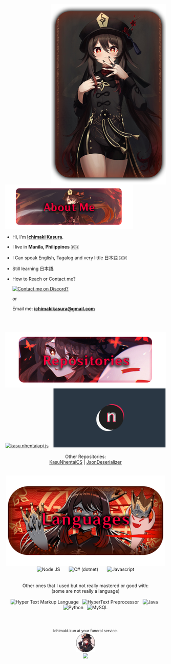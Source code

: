 <img src="./img/77th Director.png" width="360" align="right">
<img src="./img/About Me.png" width="400">

- Hi, I'm [**Ichimaki Kasura**](https://github.com/IchimakiKasura).

- I live in **Manila, Philippines** :philippines:

- I Can speak English, Tagalog and very little 日本語 :jp:

- Still learning 日本語.

- How to Reach or Contact me?

  <a href="https://discord.com/users/716593062217908274"><img src="https://discord.c99.nl/widget/theme-3/716593062217908274.png" width="400" title="Contact me on Discord?"></a>

    or

  Email me: **ichimakikasura@gmail.com**
</br>
</br>
</br>
<div align="center">
<img src="./img/Repositories.png" width="600">
</br>
<a href="https://ichimakikasura.github.io/kasu.nhentaiapi.js/"><img src="https://ichimakikasura.github.io/kasu.nhentaiapi.js/other/previewLink.png" width="350" title="kasu.nhentaiapi.js"></a>&nbsp;&nbsp;&nbsp;
<a href="https://github.com/akomi-dev/NHentai-App/"><img src="./img/NhentaiApp.png" width="350" title="NhentaiApp [Unofficial]"></a>
</br>
</br>
Other Repositories:
</br>
<a href="https://github.com/IchimakiKasura/kasu.nhentaiapi.cs" title="kasu.nhentaiapi.cs">KasuNhentaiCS<a>
|
<a href="https://github.com/IchimakiKasura/kasu.nhentaiapi.cs/tree/main/kasuNhentaiCS.json" title="KasuNhentaiCS.json">JsonDeserializer<a>
</br>
</br>
</br>
<img src="./img/Languages.png" width="500"><br>
<img src="https://cdn.freebiesupply.com/logos/large/2x/nodejs-icon-logo-png-transparent.png" width="100" title="Node JS">&nbsp;&nbsp;&nbsp;&nbsp;&nbsp;&nbsp;
<img src="https://seeklogo.com/images/C/c-sharp-c-logo-02F17714BA-seeklogo.com.png" width="100" title="C# (dotnet)">&nbsp;&nbsp;&nbsp;&nbsp;&nbsp;&nbsp;
<img src="https://brandslogos.com/wp-content/uploads/images/large/javascript-logo.png" width="100" title="Javascript">
</br>
</br>
</br>
Other ones that I used but not really mastered or good with:
<br>
(some are not really a language)
</br>
</br>
<img src="https://www.w3.org/html/logo/downloads/HTML5_Badge_512.png" width="50" title="Hyper Text Markup Language">&nbsp;&nbsp;
<img src="https://cdn.freebiesupply.com/logos/large/2x/php-1-logo-png-transparent.png" width="100" title="HyperText Preprocessor">&nbsp;&nbsp;
<img src="https://upload.wikimedia.org/wikipedia/en/thumb/3/30/Java_programming_language_logo.svg/1200px-Java_programming_language_logo.svg.png" width="35" title="Java">&nbsp;&nbsp;
<img src="https://upload.wikimedia.org/wikipedia/commons/thumb/c/c3/Python-logo-notext.svg/1200px-Python-logo-notext.svg.png" width="50" title="Python">&nbsp;&nbsp;
<img src="https://1000logos.net/wp-content/uploads/2020/08/MySQL-Logo.png" width="100" title="MySQL">
</br>
</br>
</br>
</br>
<sub>Ichimaki-kun at your funeral service.</sub>
</br>
<img src="./img/Profile Picture.png" title="Hutao at your funeral Service" height="60"/>
</br>
<img src="https://komarev.com/ghpvc/?username=IchimakiKasura&color=ff69b4">
</div>